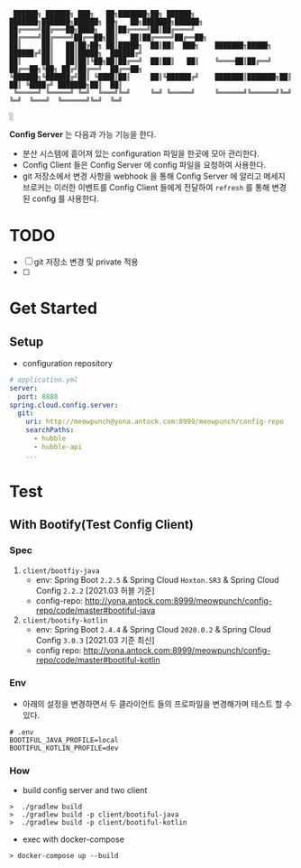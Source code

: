 ```
 ██████╗ ██████╗ ███╗   ██╗███████╗██╗ ██████╗     ███████╗███████╗██████╗ ██╗   ██╗███████╗██████╗ 
██╔════╝██╔═══██╗████╗  ██║██╔════╝██║██╔════╝     ██╔════╝██╔════╝██╔══██╗██║   ██║██╔════╝██╔══██╗
██║     ██║   ██║██╔██╗ ██║█████╗  ██║██║  ███╗    ███████╗█████╗  ██████╔╝██║   ██║█████╗  ██████╔╝
██║     ██║   ██║██║╚██╗██║██╔══╝  ██║██║   ██║    ╚════██║██╔══╝  ██╔══██╗╚██╗ ██╔╝██╔══╝  ██╔══██╗
╚██████╗╚██████╔╝██║ ╚████║██║     ██║╚██████╔╝    ███████║███████╗██║  ██║ ╚████╔╝ ███████╗██║  ██║
 ╚═════╝ ╚═════╝ ╚═╝  ╚═══╝╚═╝     ╚═╝ ╚═════╝     ╚══════╝╚══════╝╚═╝  ╚═╝  ╚═══╝  ╚══════╝╚═╝  ╚═╝
                                                                                                                                                                        ░                   
```
**Config Server** 는 다음과 가능 기능을 한다.
- 분산 시스템에 흩어져 있는 configuration 파일을 한곳에 모아 관리한다.
- Config Client 들은 Config Server 에 config 파일을 요청하여 사용한다.
- git 저장소에서 변경 사항을 webhook 을 통해 Config Server 에 알리고 메세지 브로커는 이러한 이벤트를 Config Client 들에게 전달하여 `refresh` 를 통해 변경된 config 를 사용한다.

# TODO
- [ ] git 저장소 변경 및 private 적용
- [ ] 

# Get Started
## Setup
- configuration repository
```yaml
# application.yml
server:
  port: 8888
spring.cloud.config.server:
  git:
    uri: http://meowpunch@yona.antock.com:8999/meowpunch/config-repo
    searchPaths:
      - hubble
      - hubble-api
    ...
```

# Test
## With Bootify(Test Config Client)
### Spec
1. `client/bootfiy-java`
    - env: Spring Boot `2.2.5` & Spring Cloud `Hoxton.SR3` & Spring Cloud Config `2.2.2` [2021.03 허블 기준]
    - config-repo: http://yona.antock.com:8999/meowpunch/config-repo/code/master#bootiful-java 
2. `client/bootify-kotlin`
    - env: Spring Boot `2.4.4` & Spring Cloud `2020.0.2` & Spring Cloud Config `3.0.3` [2021.03 기준 최신]
    - config repo: http://yona.antock.com:8999/meowpunch/config-repo/code/master#bootiful-kotlin
### Env
- 아래의 설정을 변경하면서 두 클라이언트 들의 프로파일을 변경해가며 테스트 할 수 있다.
```properties
# .env
BOOTIFUL_JAVA_PROFILE=local
BOOTIFUL_KOTLIN_PROFILE=dev
```
### How
- build config server and two client
```shell
>  ./gradlew build
>  ./gradlew build -p client/bootiful-java
>  ./gradlew build -p client/bootiful-kotlin
```
- exec with docker-compose
```shell
> docker-compose up --build
```
